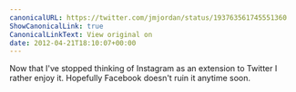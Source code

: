 ```yaml
---
canonicalURL: https://twitter.com/jmjordan/status/193763561745551360
ShowCanonicalLink: true
CanonicalLinkText: View original on
date: 2012-04-21T18:10:07+00:00
---
```

Now that I've stopped thinking of Instagram as an extension to Twitter I rather enjoy it. Hopefully Facebook doesn't ruin it anytime soon.